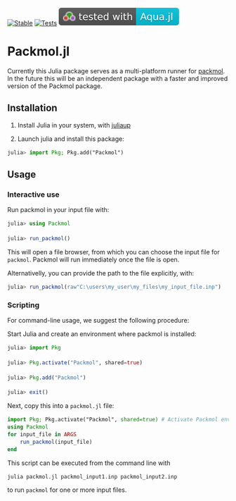 [![Stable](https://img.shields.io/badge/docs-stable-blue.svg)](https://m3g.github.io/Packmol.jl/stable)
[![Tests](https://img.shields.io/badge/build-passing-green)](https://github.com/m3g/Packmol.jl/actions)
[![Aqua QA](https://raw.githubusercontent.com/JuliaTesting/Aqua.jl/master/badge.svg)](https://github.com/JuliaTesting/Aqua.jl)

# Packmol.jl

Currently this Julia package serves as a multi-platform runner for [packmol](http://github.com/m3g/packmol). In the future this will be an 
independent package with a faster and improved version of the Packmol package.

## Installation

1. Install Julia in your system, with [juliaup](https://github.com/JuliaLang/juliaup#juliaup---julia-version-manager)

2. Launch julia and install this package:

```julia
julia> import Pkg; Pkg.add("Packmol")
```

## Usage

### Interactive use

Run packmol in your input file with:

```julia
julia> using Packmol

julia> run_packmol()
```

This will open a file browser, from which you can choose the input file for `packmol`. 
Packmol will run immediately once the file is open.

Alternativelly, you can provide the path to the file explicitly, with:

```julia
julia> run_packmol(raw"C:\users\my_user\my_files\my_input_file.inp")
```

### Scripting

For command-line usage, we suggest the following procedure:

Start Julia and create an environment where packmol is installed:

```julia
julia> import Pkg

julia> Pkg.activate("Packmol", shared=true)

julia> Pkg.add("Packmol")

julia> exit()
```

Next, copy this into a `packmol.jl` file:

```julia
import Pkg; Pkg.activate("Packmol", shared=true) # Activate Packmol environment
using Packmol
for input_file in ARGS
    run_packmol(input_file)
end
```

This script can be executed from the command line with
```
julia packmol.jl packmol_input1.inp packmol_input2.inp
```

to run `packmol` for one or more input files.


